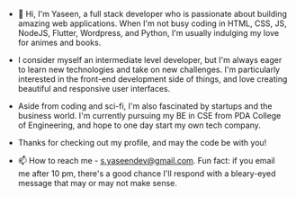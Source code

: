 - 👋 Hi, I'm Yaseen, a full stack developer who is passionate about building amazing web applications. When I'm not busy coding in HTML, CSS, JS, NodeJS, Flutter, Wordpress, and Python, I'm usually indulging my love for animes and books.

- I consider myself an intermediate level developer, but I'm always eager to learn new technologies and take on new challenges. I'm particularly interested in the front-end development side of things, and love creating beautiful and responsive user interfaces.

- Aside from coding and sci-fi, I'm also fascinated by startups and the business world. I'm currently pursuing my BE in CSE from PDA College of Engineering, and hope to one day start my own tech company.

- Thanks for checking out my profile, and may the code be with you!

- 📫 How to reach me - s.yaseendev@gmail.com. Fun fact: if you email me after 10 pm, there's a good chance I'll respond with a bleary-eyed message that may or may not make sense.
